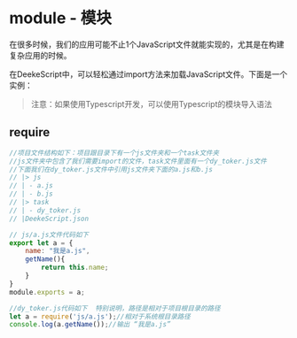 # module - 模块

在很多时候，我们的应用可能不止1个JavaScript文件就能实现的，尤其是在构建复杂应用的时候。

在DeekeScript中，可以轻松通过import方法来加载JavaScript文件。下面是一个实例：

> 注意：如果使用Typescript开发，可以使用Typescript的模块导入语法

## require

```javascript
//项目文件结构如下：项目跟目录下有一个js文件夹和一个task文件夹
//js文件夹中包含了我们需要import的文件，task文件里面有一个dy_toker.js文件
//下面我们在dy_toker.js文件中引用js文件夹下面的a.js和b.js
// |> js
// | - a.js
// | - b.js
// |> task
// | - dy_toker.js
// |DeekeScript.json

// js/a.js文件代码如下
export let a = {
    name: "我是a.js",
    getName(){
        return this.name;
    }
}
module.exports = a;

//dy_toker.js代码如下  特别说明，路径是相对于项目根目录的路径
let a = require('js/a.js');//相对于系统根目录路径
console.log(a.getName());//输出 “我是a.js”
```